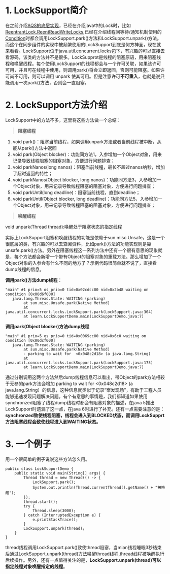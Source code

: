 
# 1. LockSupport简介 #
在之前介绍[AQS的底层实现](https://juejin.im/post/5aeb07ab6fb9a07ac36350c8)，已经在介绍java中的Lock时，比如[ReentrantLock](https://juejin.im/post/5aeb0a8b518825673a2066f0),[ReentReadWriteLocks](https://juejin.im/post/5aeb0e016fb9a07ab7740d90),已经在介绍线程间等待/通知机制使用的[Condition](https://juejin.im/post/5aeea5e951882506a36c67f0)时都会调用LockSupport.park()方法和LockSupport.unpark()方法。而这个在同步组件的实现中被频繁使用的LockSupport到底是何方神圣，现在就来看看。LockSupport位于java.util.concurrent.locks包下，有兴趣的可以直接去看源码，该类的方法并不是很多。LockSupprot是线程的阻塞原语，用来阻塞线程和唤醒线程。每个使用LockSupport的线程都会与一个许可关联，如果该许可可用，并且可在线程中使用，则调用park()将会立即返回，否则可能阻塞。如果许可尚不可用，则可以调用 unpark 使其可用。但是注意许可**不可重入**，也就是说只能调用一次park()方法，否则会一直阻塞。

# 2. LockSupport方法介绍 #
LockSupport中的方法不多，这里将这些方法做一个总结：

> **阻塞线程**

1. void park()：阻塞当前线程，如果调用unpark方法或者当前线程被中断，从能从park()方法中返回
2. void park(Object blocker)：功能同方法1，入参增加一个Object对象，用来记录导致线程阻塞的阻塞对象，方便进行问题排查；
3. void parkNanos(long nanos)：阻塞当前线程，最长不超过nanos纳秒，增加了超时返回的特性；
4. void parkNanos(Object blocker, long nanos)：功能同方法3，入参增加一个Object对象，用来记录导致线程阻塞的阻塞对象，方便进行问题排查；
5. void parkUntil(long deadline)：阻塞当前线程，直到deadline；
6. void parkUntil(Object blocker, long deadline)：功能同方法5，入参增加一个Object对象，用来记录导致线程阻塞的阻塞对象，方便进行问题排查；

> **唤醒线程**

void unpark(Thread thread):唤醒处于阻塞状态的指定线程

实际上LockSupport阻塞和唤醒线程的功能是依赖于sun.misc.Unsafe，这是一个很底层的类，有兴趣的可以去查阅资料，比如park()方法的功能实现则是靠unsafe.park()方法。另外在阻塞线程这一系列方法中还有一个很有意思的现象就是，每个方法都会新增一个带有Object的阻塞对象的重载方法。那么增加了一个Object对象的入参会有什么不同的地方了？示例代码很简单就不说了，直接看dump线程的信息。

**调用park()方法dump线程**：

	"main" #1 prio=5 os_prio=0 tid=0x02cdcc00 nid=0x2b48 waiting on condition [0x00d6f000]
	   java.lang.Thread.State: WAITING (parking)
	        at sun.misc.Unsafe.park(Native Method)
	        at java.util.concurrent.locks.LockSupport.park(LockSupport.java:304)
	        at learn.LockSupportDemo.main(LockSupportDemo.java:7)

**调用park(Object blocker)方法dump线程**

	"main" #1 prio=5 os_prio=0 tid=0x0069cc00 nid=0x6c0 waiting on condition [0x00dcf000]
	   java.lang.Thread.State: WAITING (parking)
	        at sun.misc.Unsafe.park(Native Method)
	        - parking to wait for  <0x048c2d18> (a java.lang.String)
	        at java.util.concurrent.locks.LockSupport.park(LockSupport.java:175)
	        at learn.LockSupportDemo.main(LockSupportDemo.java:7)


通过分别调用这两个方法然后dump线程信息可以看出，带Object的park方法相较于无参的park方法会增加 parking to wait for  <0x048c2d18> (a java.lang.String）的信息，这种信息就类似于记录“案发现场”，有助于工程人员能够迅速发现问题解决问题。有个有意思的事情是，我们都知道如果使用synchronzed阻塞了线程dump线程时都会有阻塞对象的描述，在java 5推出LockSupport时遗漏了这一点，在java 6时进行了补充。还有一点需要注意的是：**synchronzed致使线程阻塞，线程会进入到BLOCKED状态，而调用LockSupprt方法阻塞线程会致使线程进入到WAITING状态。**

# 3. 一个例子 #

用一个很简单的例子说说这些方法怎么用。

	public class LockSupportDemo {
	    public static void main(String[] args) {
	        Thread thread = new Thread(() -> {
	            LockSupport.park();
	            System.out.println(Thread.currentThread().getName() + "被唤醒");
	        });
	        thread.start();
	        try {
	            Thread.sleep(3000);
	        } catch (InterruptedException e) {
	            e.printStackTrace();
	        }
	        LockSupport.unpark(thread);
	    }
	}

thread线程调用LockSupport.park()致使thread阻塞，当mian线程睡眠3秒结束后通过LockSupport.unpark(thread)方法唤醒thread线程,thread线程被唤醒执行后续操作。另外，还有一点值得关注的是，**LockSupport.unpark(thread)可以指定线程对象唤醒指定的线程**。

